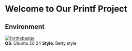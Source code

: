 # Welcome to Our Printf Project

## Environment
[![forthebadge](https://forthebadge.com/images/badges/made-with-c.svg)](https://forthebadge.com)  
**OS**: Ubuntu 20.04 
**Style**: Betty style
